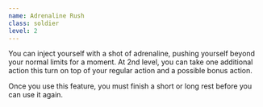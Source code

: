 ```yaml
---
name: Adrenaline Rush
class: soldier
level: 2
---
```

You can inject yourself with a shot of adrenaline, pushing yourself beyond your normal limits for a moment.
At 2nd level, you can take one additional action this turn on top of your regular action and a possible
bonus action.

Once you use this feature, you must finish a short or long rest before you can use it again.

